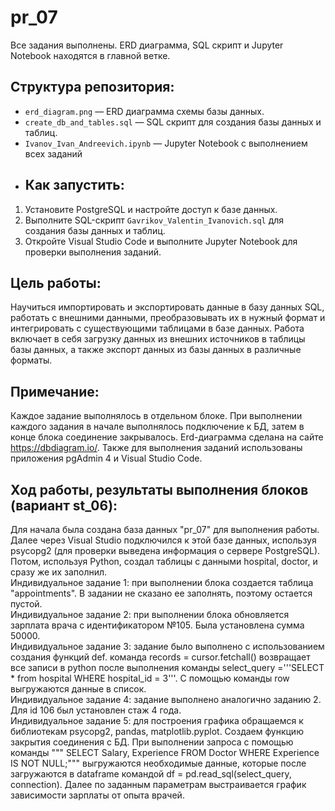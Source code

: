 # pr_07
Все задания выполнены. ERD диаграмма, SQL скрипт и Jupyter Notebook находятся в главной ветке.
## Структура репозитория:
- `erd_diagram.png` — ERD диаграмма схемы базы данных.
- `create_db_and_tables.sql` — SQL скрипт для создания базы данных и таблиц.
- `Ivanov_Ivan_Andreevich.ipynb` — Jupyter Notebook с выполнением всех заданий
- ## Как запустить:
1. Установите PostgreSQL и настройте доступ к базе данных.
2. Выполните SQL-скрипт `Gavrikov_Valentin_Ivanovich.sql` для создания базы данных и таблиц.
3. Откройте Visual Studio Code и выполните Jupyter Notebook для проверки выполнения заданий.
## Цель работы: 
Научиться импортировать и экспортировать данные в базу данных SQL, работать с внешними данными, преобразовывать их в нужный формат и интегрировать с существующими таблицами в базе данных. Работа включает в себя загрузку данных из внешних источников в таблицы базы данных, а также экспорт данных из базы данных в различные форматы. 

## Примечание: 
Каждое задание выполнялось в отдельном блоке. При выполнении каждого задания в начале выполнялось подключение к БД, затем в конце блока соединение закрывалось. 
Erd-диаграмма сделана на сайте https://dbdiagram.io/. Также для выполнения заданий использованы приложения pgAdmin 4 и Visual Studio Code.
## Ход работы, результаты выполнения блоков (вариант st_06):
Для начала была создана база данных "pr_07" для выполнения работы. Далее через Visual Studio подключился к этой базе данных, используя psycopg2 (для проверки выведена информация о сервере PostgreSQL). Потом, используя Python, создал таблицы с данными hospital, doctor, и сразу же их заполнил.
<br>Индивидуальное задание 1: при выполнении блока создается таблица "appointments". В задании не сказано ее заполнять, поэтому остается пустой.
<br>Индивидуальное задание 2: при выполнении блока обновляется зарплата врача с идентификатором №105. Была установлена сумма 50000.
<br>Индивидуальное задание 3: задание было выполнено с использованием создания функций def. команда records = cursor.fetchall() возвращает все записи в python после выполнения команды select_query ='''SELECT <br>* from hospital       WHERE hospital_id = 3'''. C помощью команды row выгружаются данные в список.
<br>Индивидуальное задание 4: задание выполнено аналогично заданию 2. Для id 106 был установлен стаж 4 года.
<br>Индивидуальное задание 5: для построения графика обращаемся к библиотекам psycopg2, pandas, matplotlib.pyplot. Создаем функцию закрытия соединения с БД. При выполнении запроса с помощью команды """
    SELECT Salary, Experience FROM Doctor WHERE Experience IS NOT NULL;""" выгружаются необходимые данные, которые после загружаются в dataframe командой df = pd.read_sql(select_query, connection). Далее по       заданным параметрам выстраивается график зависимости зарплаты от опыта врачей.

 
